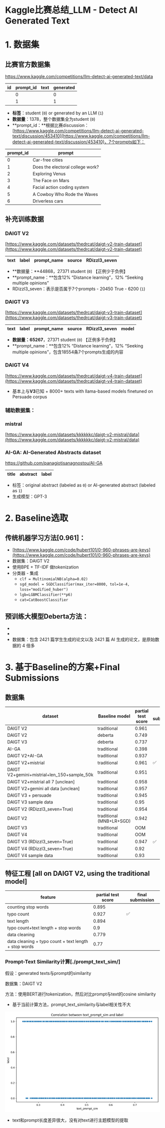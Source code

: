 # Kaggle比赛总结_LLM - Detect AI Generated Text

# 1. 数据集

## 比赛官方数据集

https://www.kaggle.com/competitions/llm-detect-ai-generated-text/data

| id | prompt_id | text | generated |
| --- | --- | --- | --- |
|  | 0 |  | 0 |
|  | 1 |  | 1 |
- **标签**：student (`0`) or generated by an LLM (`1`)
- **数据量**：1378，整个数据集全为student (`0`)
- **prompt_id：**根据比赛discussion：[https://www.kaggle.com/competitions/llm-detect-ai-generated-text/discussion/453410](https://www.kaggle.com/competitions/llm-detect-ai-generated-text/discussion/453410)，7个prompts如下：

| prompt_id | prompt |
| --- | --- |
| 0 | Car-free cities |
| 1 | Does the electoral college work? |
| 2 | Exploring Venus |
| 3 | The Face on Mars |
| 4 | Facial action coding system |
| 5 | A Cowboy Who Rode the Waves |
| 6 | Driverless cars |

## 补充训练数据

### DAIGT V2

[https://www.kaggle.com/datasets/thedrcat/daigt-v2-train-dataset](https://www.kaggle.com/datasets/thedrcat/daigt-v2-train-dataset)

| text | label | prompt_name | source | RDizzl3_seven |
| --- | --- | --- | --- | --- |
- **数据量：**44868，27371 student (`0`) 【正例少于负例】
- **prompt_name：**包含12% “Distance learning”，12% “Seeking multiple opinions”
- RDizzl3_seven：表示是否属于7个prompts - 20450 True - 6200 (`1`)

### DAIGT V3

[https://www.kaggle.com/datasets/thedrcat/daigt-v3-train-dataset](https://www.kaggle.com/datasets/thedrcat/daigt-v3-train-dataset)

| text | label | prompt_name | source | RDizzl3_seven | model |
| --- | --- | --- | --- | --- | --- |
- **数据量：65267**，27371 student (`0`) 【正例多于负例】
- **prompt_name：**包含12% “Distance learning”，12% “Seeking multiple opinions”，包含18554条7个prompts生成的内容

### DAIGT V4

[https://www.kaggle.com/datasets/thedrcat/daigt-v4-train-dataset](https://www.kaggle.com/datasets/thedrcat/daigt-v4-train-dataset)

- 基本上与**V3**已知 + 8000+ texts with llama-based models finetuned on Persuade corpus

### 辅助数据集：

### mistral

[https://www.kaggle.com/datasets/kkkkkkc/daigt-v2-mistral/data](https://www.kaggle.com/datasets/kkkkkkc/daigt-v2-mistral/data)

### **AI-GA: AI-Generated Abstracts dataset**

https://github.com/panagiotisanagnostou/AI-GA

| title | abstract | label |
| --- | --- | --- |
- 标签：original abstract (labeled as `0`) or AI-generated abstract (labeled as `1`)
- 生成模型：GPT-3

# 2. Baseline选取

## 传统机器学习方法[0.961]：

- [https://www.kaggle.com/code/hubert101/0-960-phrases-are-keys](https://www.kaggle.com/code/hubert101/0-960-phrases-are-keys)
- 数据集：DAIGT V2
- 使用BPE + TF-IDF 做tokenization
- 分类器 - 集成
    - `clf = MultinomialNB(alpha=0.02)`
    - `sgd_model = SGDClassifier(max_iter=8000, tol=1e-4, loss="modified_huber")`
    - `lgb=LGBMClassifier(**p6)`
    - `cat=CatBoostClassifier`

## 预训练大模型Deberta方法：

- [Train]: [https://www.kaggle.com/code/alejopaullier/daigt-deberta-text-classification-train](https://www.kaggle.com/code/alejopaullier/daigt-deberta-text-classification-train)
- [Inference]: [https://www.kaggle.com/code/alejopaullier/daigt-deberta-text-classification-inference](https://www.kaggle.com/code/alejopaullier/daigt-deberta-text-classification-inference)
- 数据集：包含 2421 篇学生生成的论文以及 2421 篇 AI 生成的论文，是原始数据的 4 倍多

# 3. 基于Baseline的方案+Final Submissions

## 数据集

| dataset | Baseline model | partial test score | final submission |
| --- | --- | --- | --- |
| DAIGT V2 | traditional | 0.961 |  |
| DAIGT V2 | deberta | 0.749 |  |
| DAIGT V3 | deberta | 0.737 |  |
| AI-GA | traditional | 0.398 |  |
| DAIGT V2+AI-GA | traditional | 0.937 |  |
| DAIGT V2+mistrial | traditional | 0.961 | ✅ |
| DAIGT V2+gemini+mistrial+len_150+sample_50k | traditional | 0.951 |  |
| DAIGT V2+mistrial all 7 [unclean] | traditional | 0.958 |  |
| DAIGT V2+gemini all data [unclean] | traditional | 0.957 |  |
| DAIGT V3 + persuade | traditional | 0.945 |  |
| DAIGT V3 sample data | traditional | 0.95 |  |
| DAIGT V2 (RDizzl3_seven=True) | traditional | 0.954 |  |
| DAIGT V2 | traditional (MNB+LR+SGD) | 0.942 |  |
| DAIGT V3 | traditional | OOM |  |
| DAIGT V4 | traditional | OOM |  |
| DAIGT V3 (RDizzl3_seven=True) | traditional | 0.947 | ✅ |
| DAIGT V4 (RDizzl3_seven=True) | traditional | 0.92 |  |
| DAIGT V4 sample data | traditional | 0.93 |  |

## 特征工程 [all on DAIGT V2, using the traditional model]

| feature | partial test score | final submission |
| --- | --- | --- |
| counting stop words | 0.895 |  |
| typo count  | 0.927 | ✅ |
| text length | 0.894 |  |
| typo count+text length + stop words | 0.9 |  |
| data cleaning | 0.779 |  |
| data cleaning + typo count + text length + stop words | 0.77 |  |

### Prompt-Text Similarity计算[./prompt_text_sim/]

假设：generated texts与prompt的similarity

数据集：DAIGT V2

方法：使用BERT进行tokenization，然后对比prompt与text的cosine similarity

- 基于当前计算方法，prompt_text_similarity与label相关性不大

![Untitled](Kaggle%E6%AF%94%E8%B5%9B%E6%80%BB%E7%BB%93_LLM%20-%20Detect%20AI%20Generated%20Text%20a007e504bf354d59abeb1bf15c2bdd6d/Untitled.png)

- text和prompt长度差异很大，没有对text进行主题模型的提取